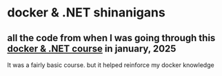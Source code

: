# docker & .NET shinanigans

## all the code from when I was going through this [docker & .NET course](https://www.udemy.com/course/docker-for-dot-net-developer/) in january, 2025  

It was a fairly basic course. but it helped reinforce my docker knowledge